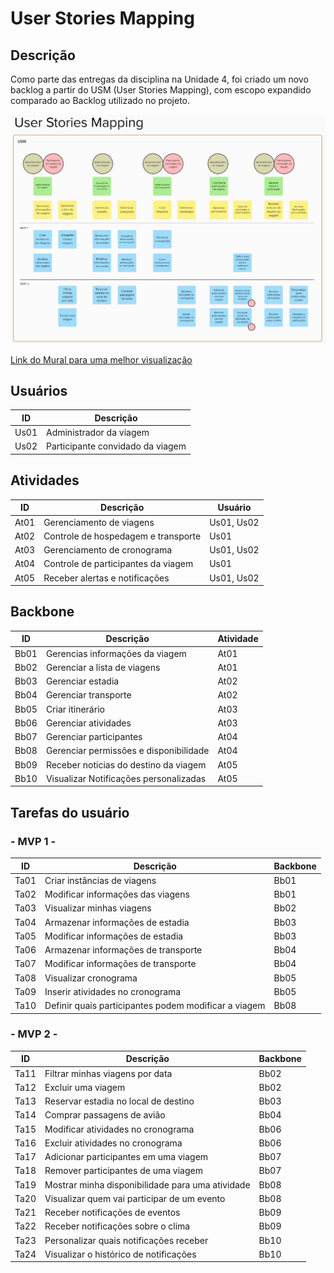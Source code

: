 # User Stories Mapping

## Descrição

Como parte das entregas da disciplina na Unidade 4, foi criado um novo backlog a partir do USM (User Stories Mapping), com escopo expandido comparado ao Backlog utilizado no projeto.

![USM](assets/USM.png)

[Link do Mural para uma melhor visualização](https://app.mural.co/t/unb9171/m/unb9171/1683643223760/8c24a764192b34855b7c5ad855dacdc7e5f25e13?sender=ueeaf0301241260f6a07d2699)

## Usuários

| ID   | Descrição                        |
| ---- | -------------------------------- |
| Us01 | Administrador da viagem          |
| Us02 | Participante convidado da viagem |

## Atividades

| ID   | Descrição                           | Usuário    |
| ---- | ----------------------------------- | ---------- |
| At01 | Gerenciamento de viagens            | Us01, Us02 |
| At02 | Controle de hospedagem e transporte | Us01       |
| At03 | Gerenciamento de cronograma         | Us01, Us02 |
| At04 | Controle de participantes da viagem | Us01       |
| At05 | Receber alertas e notificações      | Us01, Us02 |

## Backbone

| ID   | Descrição                              | Atividade |
| ---- | -------------------------------------- | --------- |
| Bb01 | Gerencias informações da viagem        | At01      |
| Bb02 | Gerenciar a lista de viagens           | At01      |
| Bb03 | Gerenciar estadia                      | At02      |
| Bb04 | Gerenciar transporte                   | At02      |
| Bb05 | Criar itinerário                       | At03      |
| Bb06 | Gerenciar atividades                   | At03      |
| Bb07 | Gerenciar participantes                | At04      |
| Bb08 | Gerenciar permissões e disponibilidade | At04      |
| Bb09 | Receber noticias do destino da viagem  | At05      |
| Bb10 | Visualizar Notificações personalizadas | At05      |

## Tarefas do usuário

### - MVP 1 -

| ID   | Descrição                                            | Backbone |
| ---- | ---------------------------------------------------- | -------- |
| Ta01 | Criar instâncias de viagens                          | Bb01     |
| Ta02 | Modificar informações das viagens                    | Bb01     |
| Ta03 | Visualizar minhas viagens                            | Bb02     |
| Ta04 | Armazenar informações de estadia                     | Bb03     |
| Ta05 | Modificar informações de estadia                     | Bb03     |
| Ta06 | Armazenar informações de transporte                  | Bb04     |
| Ta07 | Modificar informações de transporte                  | Bb04     |
| Ta08 | Visualizar cronograma                                | Bb05     |
| Ta09 | Inserir atividades no cronograma                     | Bb05     |
| Ta10 | Definir quais participantes podem modificar a viagem | Bb08     |

### - MVP 2 -

| ID   | Descrição                                        | Backbone |
| ---- | ------------------------------------------------ | -------- |
| Ta11 | Filtrar minhas viagens por data                  | Bb02     |
| Ta12 | Excluir uma viagem                               | Bb02     |
| Ta13 | Reservar estadia no local de destino             | Bb03     |
| Ta14 | Comprar passagens de avião                       | Bb04     |
| Ta15 | Modificar atividades no cronograma               | Bb06     |
| Ta16 | Excluir atividades no cronograma                 | Bb06     |
| Ta17 | Adicionar participantes em uma viagem            | Bb07     |
| Ta18 | Remover participantes de uma viagem              | Bb07     |
| Ta19 | Mostrar minha disponibilidade para uma atividade | Bb08     |
| Ta20 | Visualizar quem vai participar de um evento      | Bb08     |
| Ta21 | Receber notificações de eventos                  | Bb09     |
| Ta22 | Receber notificações sobre o clima               | Bb09     |
| Ta23 | Personalizar quais notificações receber          | Bb10     |
| Ta24 | Visualizar o histórico de notificações           | Bb10     |
